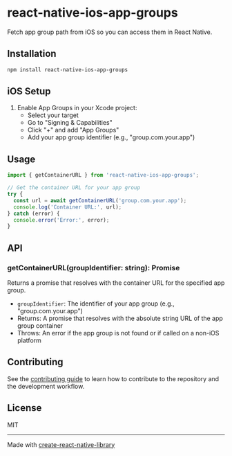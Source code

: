 # react-native-ios-app-groups

Fetch app group path from iOS so you can access them in React Native.

## Installation

```sh
npm install react-native-ios-app-groups
```

## iOS Setup

1. Enable App Groups in your Xcode project:
   - Select your target
   - Go to "Signing & Capabilities"
   - Click "+" and add "App Groups"
   - Add your app group identifier (e.g., "group.com.your.app")

## Usage

```typescript
import { getContainerURL } from 'react-native-ios-app-groups';

// Get the container URL for your app group
try {
  const url = await getContainerURL('group.com.your.app');
  console.log('Container URL:', url);
} catch (error) {
  console.error('Error:', error);
}
```

## API

### getContainerURL(groupIdentifier: string): Promise<string>

Returns a promise that resolves with the container URL for the specified app group.

- `groupIdentifier`: The identifier of your app group (e.g., "group.com.your.app")
- Returns: A promise that resolves with the absolute string URL of the app group container
- Throws: An error if the app group is not found or if called on a non-iOS platform

## Contributing

See the [contributing guide](CONTRIBUTING.md) to learn how to contribute to the repository and the development workflow.

## License

MIT

---

Made with [create-react-native-library](https://github.com/callstack/react-native-builder-bob)
